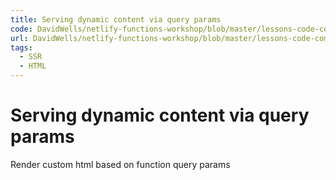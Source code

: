 ```yaml
---
title: Serving dynamic content via query params
code: DavidWells/netlify-functions-workshop/blob/master/lessons-code-complete/core-concepts/2-dynamic-content/functions/using-query-params.js
url: DavidWells/netlify-functions-workshop/blob/master/lessons-code-complete/core-concepts/2-dynamic-content/functions/using-query-params.js
tags: 
  - SSR
  - HTML
---
```


# Serving dynamic content via query params

Render custom html based on function query params
